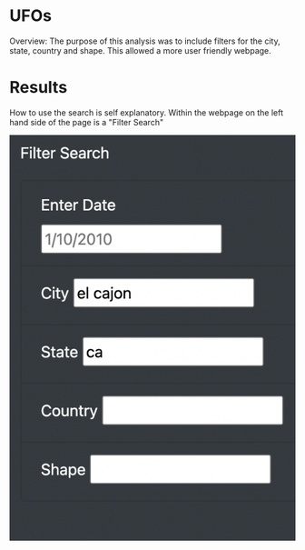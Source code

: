 # UFOs 
Overview:
The purpose of this analysis was to include filters for the city, state, country and shape. This allowed a more user friendly webpage. 

# Results 
 
How to use the search is self explanatory. Within the webpage on the left hand side of the page is a "Filter Search"               
 
![Alt text](Filtersearch.png)
